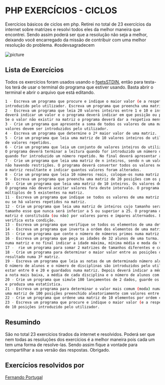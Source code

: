 # PHP EXERCÍCIOS - CICLOS
Exercícios básicos de ciclos em php. Retirei no total de 23 exercícios da internet sobre matrizes e resolvi todos eles da melhor maneira que encontrei. Sendo assim poderá ser que a resolução não seja a melhor, deixando você encarregado da missão de contribuir com uma melhor resolução do problema. #osdevsagradecem

![picture](https://fernandoportugal.com/img/php.png)

## Lista de Exercícios



Todos os exercícios foram usados usando o [fgetsSTDIN](https://www.geeksforgeeks.org/fgets-gets-c-language/), então para testa-los terá de usar o terminal do programa que estiver usando. Basta abrir o terminal e abrir o arquivo que está editando.

```bash
1 - Escreva um programa que procure e indique o maior valor (e a respetiva posição) de uma matriz de 10 posições
introduzido pelo utilizador. Escreva um programa que preencha uma matriz de 100 posições com os primeiros 100 números pares.
2 - Escreva um programa que leia 20 valores inteiros entre 1 e 10 e insira-os numa matriz. Depois, o utilizador
deverá indicar um valor e o programa deverá indicar em que posição ou posições onde se en contra esse mesmo valor. 
Se o valor não existir na matriz o programa deverá dar a respetiva mensagem.
3 - Crie um programa que apresente a soma de todos os valores de uma matriz de inteiros de 10 posições. Os 
valores devem ser introduzidos pelo utilizador.
4 - Escreva um programa que determine o 2º maior valor de uma matriz.
5 - Crie um programa que leia uma matriz de 10 valores inteiros do utilizador, não permitindo a introdução 
de valores repetidos.
6 - Crie um programa que leia um conjunto de valores inteiros do utilizador e os coloque numa matriz. 
O programa deverá terminar a leitura quando for introduzido um número que já exista na matriz, ou seja, 
quando for introduzido um número repetido. No final deverá apresentar a matriz.
7 - Crie um programa que leia uma matriz de n inteiros, sendo n um valor introduzido pelo utilizador, 
não havendo restrições. O programa deverá converter todos os valores negativos da matriz para 0, imprimir 
a matriz resultante e indicar quantos valores foram alterados.
8 - Crie um programa que leia 10 números reais, coloque-os numa matriz e calcule a sua média.
9 - Escreva um programa que preencha uma matriz de 20 posições com os primeiros 20 números primos.
10 - Crie um programa que leia uma matriz de 10 inteiros. Os valores deverão estar no intervalo [0,100]. 
O programa não deverá aceitar valores fora deste intervalo. O programa deverá indicar a soma dos inteiros 
múltiplos de 5 existentes na matriz.
11 - Escreva um programa que indique se todos os valores de uma matriz são iguais, se são todos diferentes, 
ou se há valores repetidos na matriz.
12 - Crie um programa que leia uma matriz de inteiros cujo tamanho será introduzido pelo utilizador, 
tamanho esse que nunca será inferior a 5 ou superior a 25. O programa deverá indicar ao utilizador se a 
matriz é constituída (ou não) por valores pares e ímpares alternados. Exemplo: A matriz [1,2,5,6,3,2] 
verifica esta condição.
13 - Escreva um programa que verifique se todos os elementos de uma determinada matriz existem noutra matriz.
14 - Escreva um programa que inverta a ordem dos elementos de uma matriz de inteiros.
15 - Crie um programa que conte o número de números primos numa matriz de inteiros.
16 - Escreva um programa que peça as idades de 32 alunos de uma turma. O programa deve guardar estes valores 
numa matriz e no final indicar a idade máxima, mínima média e moda da turma.
17 -  rie um programa para somar 2 matrizes de tamanhos diferentes e colocar o resultado numa 3º matriz.
18 - Crie um programa para determinar o maior valor entre as posições de duas matrizes e colocar o 
resultado numa 3º matriz.
19 - Escreva um programa que leia as notas de um determinado número alunos a um conjunto de disciplinas. 
O número de alunos e o número de disciplinas são introduzidos pelo utilizador. Os valores das notas deverão 
estar entre 0 e 20 e guardados numa matriz. Depois deverá indicar a média de cada aluno, a nota mais alta, 
a nota mais baixa, a média de cada disciplina e o número de alunos com média superior a 9,5.
20 - Crie um programa que simule 100 lançamentos de 2 dados, guarde os resultados em matrizes 
e produza uma estatística.
21 - Escreva um programa para determinar o valor mais comum (moda) numa matriz de inteiros. Teste com 
uma matriz de 100 posições preenchido aleatoriamente com valores entre 0 e 10.
22 - Crie um programa que ordene uma matriz de 10 elementos por ordem crescente e decrescente.
23 - Escreva um programa que procure e indique o maior valor (e a respectiva posição) de uma matriz 
de 10 posições introduzido pelo utilizador.
```


## Resumindo
São no total 23 exercícios tirados da internet e resolvidos. Poderá ser que nem todas as resoluções dos exercícios é a melhor maneira pois cada um tem uma forma de resolve-las. Sendo assim fique a vontade para compartilhar a sua versão das respostas. Obrigado.

## Exercícios resolvidos por
[Fernando Portugal](https://www.fernandoportugal.com)